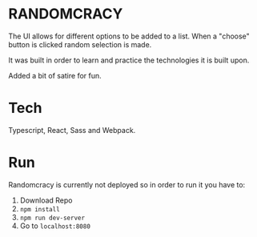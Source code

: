 # RANDOMCRACY

The UI allows for different options to be added to a list. When a "choose" button is clicked random selection is made.

It was built in order to learn and practice the technologies it is built upon.

Added a bit of satire for fun.

# Tech

Typescript, React, Sass and Webpack.

# Run

Randomcracy is currently not deployed so in order to run it you have to:

1. Download Repo
2. `npm install`
3. `npm run dev-server`
4. Go to `localhost:8080`

